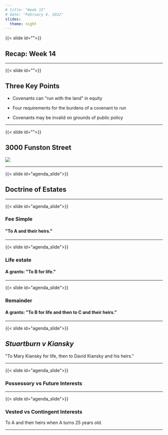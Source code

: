 ```yaml
---
# title: "Week 15"
# date: "February 4, 2022"
slides:
  theme: night
---
```




{{< slide id="">}}

## Recap: Week 14



---





{{< slide id="">}}

## Three Key Points

- Covenants can "run with the land" in equity

- Four requirements for the burdens of a covenant to run

- Covenants may be invalid on grounds of public policy



---





{{< slide id="">}}

## 3000 Funston Street

![](/media/3000_funston.png)



---





{{< slide id="agenda_slide">}}

## Doctrine of Estates



---





{{< slide id="agenda_slide">}}

### Fee Simple

#### "To A and their heirs." 



---





{{< slide id="agenda_slide">}}

### Life estate

#### A grants: "To B for life." 



---





{{< slide id="agenda_slide">}}

### Remainder

#### A grants: "To B for life and then to C and their heirs." 



---





{{< slide id="agenda_slide">}}

## *Stuartburn v Kiansky*

"To Mary Kiansky for life, then to David Kiansky and his heirs."



---





{{< slide id="agenda_slide">}}

### Possessory vs Future Interests





---





{{< slide id="agenda_slide">}}

### Vested vs Contingent Interests

To A and their heirs when A turns 25 years old. 



---

